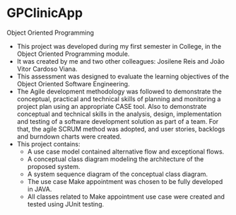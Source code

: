 # GPClinicApp
Object Oriented Programming

- This project was developed during my first semester in College, in the Object Oriented Programming module. 
- It was created by me and two other colleagues: Josilene Reis and João Vitor Cardoso Viana.
- This assessment was designed to evaluate the learning objectives of the Object Oriented Software Engineering.
- The Agile development methodology was followed to demonstrate the conceptual, practical and technical skills of planning and monitoring a
project plan using an appropriate CASE tool. Also to demonstrate conceptual and technical skills in the analysis, design, implementation and testing
of a software development solution as part of a team. For that, the agile SCRUM method was adopted, and user stories, backlogs and
burndown charts were created. 
- This project contains: 
  -  A use case model contained alternative flow and exceptional flows.
  -  A conceptual class diagram modeling the architecture of the proposed system.
  -  A system sequence diagram of the conceptual class diagram.
  -  The use case Make appointment was chosen to be fully developed in JAVA.  
  -  All classes related to Make appointment use case were created and tested using JUnit testing.
